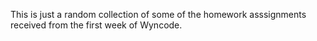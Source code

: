 This is just a random collection of some of the homework asssignments 
received from the first week of Wyncode. 
